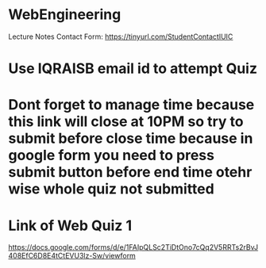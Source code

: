 # WebEngineering
Lecture Notes
Contact Form: https://tinyurl.com/StudentContactIUIC
# Use IQRAISB email id to attempt Quiz
# Dont forget to manage time because this link will close at 10PM so try to submit before close time because in google form you need to press submit button before end time otehr wise whole quiz not submitted
# Link of Web Quiz 1
https://docs.google.com/forms/d/e/1FAIpQLSc2TiDtOno7cQq2V5RRTs2rBvJ408EfC6D8E4tCtEVU3lz-Sw/viewform
